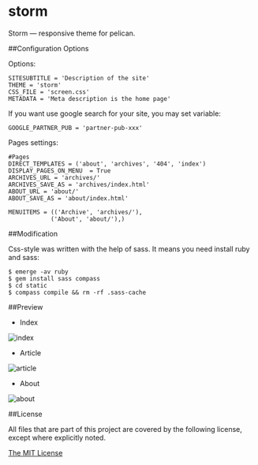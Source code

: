 storm
=====

Storm &mdash; responsive theme for pelican.

##Configuration Options

Options:

    SITESUBTITLE = 'Description of the site'
    THEME = 'storm'
    CSS_FILE = 'screen.css'
    METADATA = 'Meta description is the home page'

If you want use google search for your site, you may set variable:

    GOOGLE_PARTNER_PUB = 'partner-pub-xxx'

Pages settings:

    #Pages
    DIRECT_TEMPLATES = ('about', 'archives', '404', 'index')
    DISPLAY_PAGES_ON_MENU  = True
    ARCHIVES_URL = 'archives/'
    ARCHIVES_SAVE_AS = 'archives/index.html'
    ABOUT_URL = 'about/'
    ABOUT_SAVE_AS = 'about/index.html'

    MENUITEMS = (('Archive', 'archives/'),
                ('About', 'about/'),)

##Modification

Css-style was written with the help of sass. It means you need install ruby and
sass:

    $ emerge -av ruby
    $ gem install sass compass
    $ cd static
    $ compass compile && rm -rf .sass-cache


##Preview

- Index

![index](https://raw.github.com/redVi/storm/master/index.png)

- Article

![article](https://raw.github.com/redVi/storm/master/article.png)

- About

![about](https://raw.github.com/redVi/storm/master/about.png)


##License

All files that are part of this project are covered by the following license, except where explicitly noted.

[The MIT License](http://opensource.org/licenses/mit-license.php)
